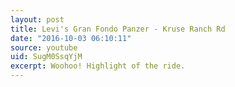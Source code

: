 ```yaml
---
layout: post
title: Levi's Gran Fondo Panzer - Kruse Ranch Rd
date: "2016-10-03 06:10:11"
source: youtube
uid: SugM0SsqYjM
excerpt: Woohoo! Highlight of the ride.
---
```

